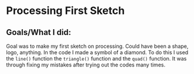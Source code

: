 # Processing First Sketch
## Goals/What I did:
Goal was to make my first sketch on processing. Could have been a shape, logo, anything.
In the code I made a symbol of a diamond. To do this I used the `line()` function the `triangle()` function and the `quad()` function. It was through fixing my mistakes after trying out the codes many times.
